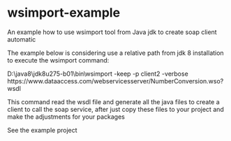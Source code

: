 # wsimport-example
An example how to use wsimport tool from  Java jdk to create soap client automatic

<p>The example below is considering use a relative path from jdk 8 installation to execute the wsimport command:</p>


<p>D:\java8\jdk8u275-b01\bin\wsimport -keep -p client2 -verbose https://www.dataaccess.com/webservicesserver/NumberConversion.wso?wsdl</p>

<p>This command read the wsdl file and generate all the java files to create a client to call the soap service, after just copy these files to your project and make the adjustments for your packages</p>

<p>See the example project</p> 
